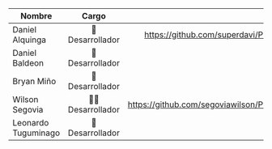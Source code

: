 | Nombre | Cargo | URL GitHub |
|---|:---:|---:|
| Daniel Alquinga | 🐛 Desarrollador | https://github.com/superdavi/Practica1_Grupo2.git |
| Daniel Baldeon | 🐛 Desarrollador |  |
| Bryan Miño | 🐛 Desarrollador | |
| Wilson Segovia | :technologist: Desarrollador |https://github.com/segoviawilson/Practica1_Grupo2.git |
| Leonardo Tuguminago | 🐛 Desarrollador | |

